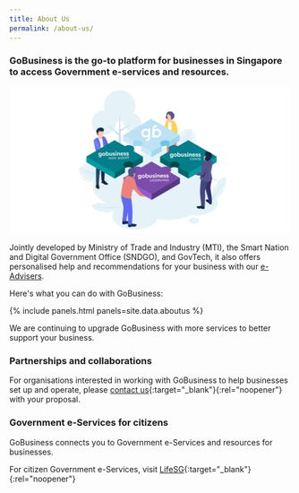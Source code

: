 ```yaml
---
title: About Us
permalink: /about-us/
---
```


### GoBusiness is the go-to platform for businesses in Singapore to access Government e-services and resources.

![about us image](/images/abtus.png)

Jointly developed by Ministry of Trade and Industry (MTI), the Smart Nation and Digital Government Office (SNDGO), and GovTech, it also offers personalised help and recommendations for your business with our [e-Advisers](/e-services/guides-for-biz/).

Here's what you can do with GoBusiness:

{% include panels.html panels=site.data.aboutus %}

We are continuing to upgrade GoBusiness with more services to better support your business.

### Partnerships and collaborations

For organisations interested in working with GoBusiness to help businesses set up and operate, please [contact us](https://go.gov.sg/gobizcollab){:target="_blank"}{:rel="noopener"} with your proposal.

### Government e-Services for citizens

GoBusiness connects you to Government e-Services and resources for businesses.

For citizen Government e-Services, visit [LifeSG]("https://www.life.gov.sg/"){:target="_blank"}{:rel="noopener"}

<script src="/jquery/jquery.min.js"></script>
<script src="/jquery/bp-menu-new-tab.js"></script>